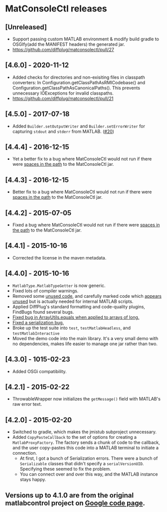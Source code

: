 # MatConsoleCtl releases

## [Unreleased]
- Support passing custom MATLAB environment & modify build gradle to OSGIfy(add the MANIFEST headers) the generated jar.
- https://github.com/diffplug/matconsolectl/pull/27

## [4.6.0] - 2020-11-12
- Added checks for directories and non-exisiting files in classpath converters: In Configuration.getClassPathAsRMICodebase() and Configuration.getClassPathAsCanonicalPaths(). This prevents unnecessary IOExceptions for invalid classpaths.
- https://github.com/diffplug/matconsolectl/pull/21

## [4.5.0] - 2017-07-18
- Added `Builder.setOutputWriter` and `Builder.setErrorWriter` for capturing `stdout` and `stderr` from MATLAB. ([#20](https://github.com/diffplug/matconsolectl/pull/20))

## [4.4.4] - 2016-12-15
- Yet a better fix to a bug where MatConsoleCtl would not run if there were [spaces in the path](https://github.com/diffplug/matconsolectl/issues/15) to the MatConsoleCtl jar.

## [4.4.3] - 2016-12-15
- Better fix to a bug where MatConsoleCtl would not run if there were [spaces in the path](https://github.com/diffplug/matconsolectl/issues/15) to the MatConsoleCtl jar.

## [4.4.2] - 2015-07-05
- Fixed a bug where MatConsoleCtl would not run if there were [spaces in the path](https://github.com/diffplug/matconsolectl/issues/11) to the MatConsoleCtl jar.

## [4.4.1] - 2015-10-16
- Corrected the license in the maven metadata.

## [4.4.0] - 2015-10-16
- `MatlabType.MatlabTypeGetter` is now generic.
- Fixed lots of compiler warnings.
- Removed some [unused code](https://github.com/diffplug/matconsolectl/commit/c514188e55880528268dd3314f7347d95d00b7b6), and carefully marked code which [appears unused](https://github.com/diffplug/matconsolectl/commit/60564f2e8a80494b443d7da31c01d2e55c6d72c2) but is actually needed for internal MATLAB scripts.
- Applied DiffPlug's standard formatting and code-quality plugins, FindBugs found several bugs.
- [Fixed bug in ArrayUtils.equals when applied to arrays of long.](https://github.com/diffplug/matconsolectl/commit/088b954551392dc7b24142fd7f1cbcdc6a4005bf)
- [Fixed a serialization bug.](https://github.com/diffplug/matconsolectl/commit/d6bc07adca74f0bb3ae91c1009222eff6b975774)
- Broke up the test suite into `test`, `testMatlabHeadless`, and `testMatlabInteractive`
- Moved the demo code into the main library.  It's a very small demo with no dependencies, makes life easier to manage one jar rather than two.

## [4.3.0] - 1015-02-23
- Added OSGi compatibility.

## [4.2.1] - 2015-02-22
- ThrowableWrapper now initializes the `getMessage()` field with MATLAB's raw error text.

## [4.2.0] - 2015-02-20
- Switched to gradle, which makes the jmistub subproject unnecessary.
- Added `CopyPasteCallback` to the set of options for creating a `MatlabProxyFactory`.  The factory sends a chunk of code to the callback, and the user copy-pastes this code into a MATLAB terminal to initiate a connection.
	+ At first, I got a bunch of Serialization errors.  There were a bunch of `Serializable` classes that didn't specify a `serialVersionUID`.  Specifying these seemed to fix the problem.
	+ You can connect over and over this way, and the MATLAB instance stays happy.

## Versions up to 4.1.0 are from the original matlabcontrol project on [Google code page](https://code.google.com/p/matlabcontrol/wiki/VersionHistory).
